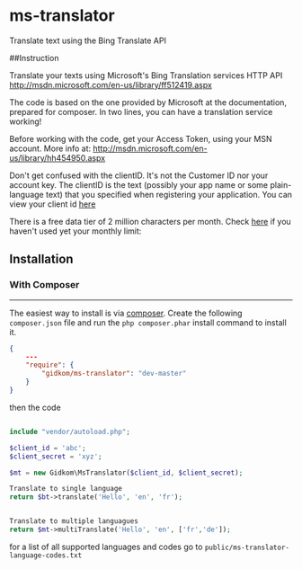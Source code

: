 ms-translator
==================

Translate text using the Bing Translate API

##Instruction

Translate your texts using Microsoft's Bing Translation services HTTP API http://msdn.microsoft.com/en-us/library/ff512419.aspx

The code is based on the one provided by Microsoft at the documentation, prepared for composer. In two lines, you can have a translation service working!

Before working with the code, get your Access Token, using your MSN account. More info at: http://msdn.microsoft.com/en-us/library/hh454950.aspx

Don't get confused with the clientID. It's not the Customer ID nor your account key. The clientID is the text (possibly your app name or some plain-language text) that you specified when registering your application. You can view your client id [here](https://datamarket.azure.com/developer/applications)

There is a free data tier of 2 million characters per month. Check [here](https://datamarket.azure.com/account/datasets) if you haven't used yet your monthly limit: 

## Installation


### With Composer
-------------
The easiest way to install is via [composer](http://getcomposer.org/). Create the following `composer.json` file and run the `php composer.phar` install command to install it.

```json
{
	---
    "require": {
        "gidkom/ms-translator": "dev-master"
    }
}
```

then the code

```php

include "vendor/autoload.php";

$client_id = 'abc';
$client_secret = 'xyz';

$mt = new Gidkom\MsTranslator($client_id, $client_secret);

Translate to single language
return $bt->translate('Hello', 'en', 'fr');


Translate to multiple languagues 
return $mt->multiTranslate('Hello', 'en', ['fr','de']);

```

for a list of all supported languages and codes go to `public/ms-translator-language-codes.txt`